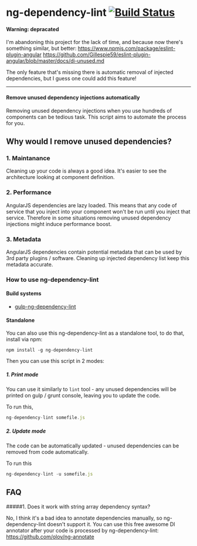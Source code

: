 # ng-dependency-lint [![Build Status](https://travis-ci.org/filso/ng-dependency-lint.svg?branch=master)](https://travis-ci.org/filso/ng-dependency-lint)

#### Warning: depracated
I'm abandoning this project for the lack of time, and because now there's something similar, but better:
https://www.npmjs.com/package/eslint-plugin-angular
https://github.com/Gillespie59/eslint-plugin-angular/blob/master/docs/di-unused.md

The only feature that's missing there is automatic removal of injected dependencies, but I guess one could add this feature! 

--------
#### Remove unused dependency injections automatically 

Removing unused dependency injections when you use hundreds of components can be tedious task. This script aims to automate the process for you.

## Why would I remove unused dependencies?

### 1. Maintanance

Cleaning up your code is always a good idea. It's easier to see the architecture looking at component definition. 

### 2. Performance

AngularJS dependencies are lazy loaded. This means that any code of service that
you inject into your component won't be run until you inject that service.
Therefore in some situations removing unused dependency injections might induce performance boost.

### 3. Metadata

AngularJS dependencies contain potential metadata that can be used by 3rd party plugins / software. Cleaning up
injected dependency list keep this metadata accurate.

### How to use ng-dependency-lint


#### Build systems

- [gulp-ng-dependency-lint](https://github.com/filso/gulp-ng-dependency-lint)

#### Standalone

You can also use this ng-dependency-lint as a standalone tool, to do that, install via npm:
```
npm install -g ng-dependency-lint
```

Then you can use this script in 2 modes:
##### 1. Print mode
You can use it similarly to `lint` tool - any unused dependencies will be printed on gulp / grunt console,
leaving you to update the code.

To run this, 
```javascript
ng-dependency-lint somefile.js
```

##### 2. Update mode
The code can be automatically updated - unused dependencies can be removed from code automatically.

To run this
```javascript
ng-dependency-lint -u somefile.js
```

FAQ
---------------
#####1. Does it work with string array dependency syntax?

No, I think it's a bad idea to annotate dependencies manually, so ng-dependency-lint doesn't support it. 
You can use this free awesome DI annotator after your code is processed by ng-dependency-lint: https://github.com/olov/ng-annotate
